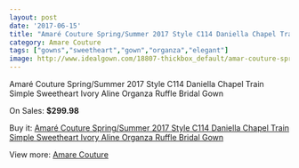 ```yaml
---
layout: post
date: '2017-06-15'
title: "Amaré Couture Spring/Summer 2017 Style C114 Daniella Chapel Train Simple Sweetheart Ivory Aline Organza Ruffle Bridal Gown"
category: Amare Couture
tags: ["gowns","sweetheart","gown","organza","elegant"]
image: http://www.idealgown.com/18807-thickbox_default/amar-couture-spring-summer-2017-style-c114-daniella-chapel-train-simple-sweetheart-ivory-aline-organza-ruffle-bridal-gown.jpg
---
```

Amaré Couture Spring/Summer 2017 Style C114 Daniella Chapel Train Simple Sweetheart Ivory Aline Organza Ruffle Bridal Gown

On Sales: **$299.98**
<a href="https://www.idealgown.com/en/amare-couture/7204-amar-couture-spring-summer-2017-style-c114-daniella-chapel-train-simple-sweetheart-ivory-aline-organza-ruffle-bridal-gown.html"><amp-img layout="responsive" width="600" height="600" src="//www.idealgown.com/18807-thickbox_default/amar-couture-spring-summer-2017-style-c114-daniella-chapel-train-simple-sweetheart-ivory-aline-organza-ruffle-bridal-gown.jpg" alt="Amaré Couture Spring/Summer 2017 Style C114 Daniella Chapel Train Simple Sweetheart Ivory Aline Organza Ruffle Bridal Gown 0" /></a>
<a href="https://www.idealgown.com/en/amare-couture/7204-amar-couture-spring-summer-2017-style-c114-daniella-chapel-train-simple-sweetheart-ivory-aline-organza-ruffle-bridal-gown.html"><amp-img layout="responsive" width="600" height="600" src="//www.idealgown.com/18809-thickbox_default/amar-couture-spring-summer-2017-style-c114-daniella-chapel-train-simple-sweetheart-ivory-aline-organza-ruffle-bridal-gown.jpg" alt="Amaré Couture Spring/Summer 2017 Style C114 Daniella Chapel Train Simple Sweetheart Ivory Aline Organza Ruffle Bridal Gown 1" /></a>
<a href="https://www.idealgown.com/en/amare-couture/7204-amar-couture-spring-summer-2017-style-c114-daniella-chapel-train-simple-sweetheart-ivory-aline-organza-ruffle-bridal-gown.html"><amp-img layout="responsive" width="600" height="600" src="//www.idealgown.com/18808-thickbox_default/amar-couture-spring-summer-2017-style-c114-daniella-chapel-train-simple-sweetheart-ivory-aline-organza-ruffle-bridal-gown.jpg" alt="Amaré Couture Spring/Summer 2017 Style C114 Daniella Chapel Train Simple Sweetheart Ivory Aline Organza Ruffle Bridal Gown 2" /></a>

Buy it: [Amaré Couture Spring/Summer 2017 Style C114 Daniella Chapel Train Simple Sweetheart Ivory Aline Organza Ruffle Bridal Gown](https://www.idealgown.com/en/amare-couture/7204-amar-couture-spring-summer-2017-style-c114-daniella-chapel-train-simple-sweetheart-ivory-aline-organza-ruffle-bridal-gown.html "Amaré Couture Spring/Summer 2017 Style C114 Daniella Chapel Train Simple Sweetheart Ivory Aline Organza Ruffle Bridal Gown")

View more: [Amare Couture](https://www.idealgown.com/en/141-amare-couture "Amare Couture")